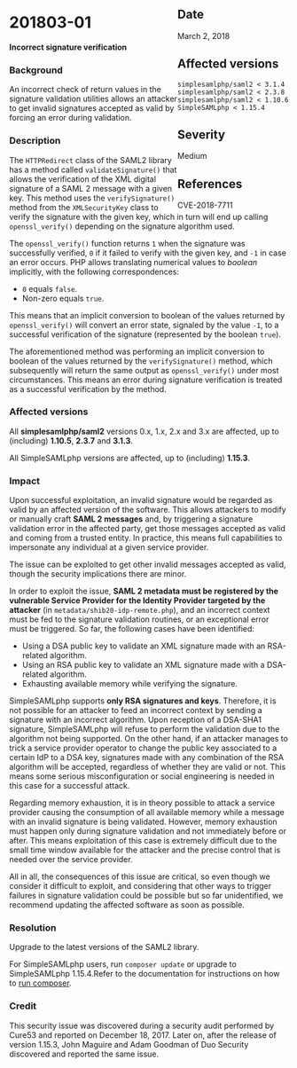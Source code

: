 <div class="sidebar-warning" style="float: right;">
<h2>Date</h2>
March 2, 2018
<h2>Affected versions</h2>
<code>simplesamlphp/saml2 < 3.1.4</code><br/>
<code>simplesamlphp/saml2 < 2.3.8</code><br/>
<code>simplesamlphp/saml2 < 1.10.6</code><br/>
<code>SimpleSAMLphp < 1.15.4</code>
<h2>Severity</h2>
Medium
<h2>References</h2>
CVE-2018-7711
</div>

# 201803-01

**Incorrect signature verification**

### Background

An incorrect check of return values in the signature validation utilities allows an attacker to get invalid signatures
accepted as valid by forcing an error during validation.

### Description

The `HTTPRedirect` class of the SAML2 library has a method called `validateSignature()` that allows the verification of
the XML digital signature of a SAML 2 message with a given key. This method uses the `verifySignature()` method from
the `XMLSecurityKey` class to verify the signature with the given key, which in turn will
end up calling `openssl_verify()` depending on the signature algorithm used.

The `openssl_verify()` function returns `1` when the signature was successfully verified, `0` if it failed to verify
with the given key, and `-1` in case an error occurs. PHP allows translating numerical values to _boolean_ implicitly,
with the following correspondences:

* `0` equals `false`.
* Non-zero equals `true`.

This means that an implicit conversion to boolean of the values returned by `openssl_verify()` will convert an error
state, signaled by the value `-1`, to a successful verification of the signature (represented by the boolean `true`).

The aforementioned method was performing an implicit conversion to boolean of the values returned
by the `verifySignature()` method, which subsequently will return the same output as `openssl_verify()` under most
circumstances. This means an error during signature verification is treated as a successful verification by the method.

### Affected versions

All **simplesamlphp/saml2** versions 0.x, 1.x, 2.x and 3.x are affected, up to (including) **1.10.5**, **2.3.7** and
**3.1.3**.

All SimpleSAMLphp versions are affected, up to (including) **1.15.3**.

### Impact

Upon successful exploitation, an invalid signature would be regarded as valid by an affected version of the software.
This allows attackers to modify or manually craft **SAML 2 messages** and, by triggering a signature validation
error in the affected party, get those messages accepted as valid and coming from a trusted entity. In practice, this
means full capabilities to impersonate any individual at a given service provider.

The issue can be exploited to get other invalid messages accepted as valid, though the security implications there are
minor.

In order to exploit the issue, **SAML 2 metadata must be registered by the vulnerable Service Provider for the
Identity Provider targeted by the attacker** (in `metadata/shib20-idp-remote.php`), and an incorrect context must be fed
to the signature validation routines, or an exceptional error must be triggered. So far, the following cases have been
identified:

* Using a DSA public key to validate an XML signature made with an RSA-related algorithm.
* Using an RSA public key to validate an XML signature made with a DSA-related algorithm.
* Exhausting available memory while verifying the signature.

SimpleSAMLphp supports **only RSA signatures and keys**. Therefore, it is not possible for an attacker to feed an
incorrect context by sending a signature with an incorrect algorithm. Upon reception of a DSA-SHA1 signature,
SimpleSAMLphp will refuse to perform the validation due to the algorithm not being supported. On the other hand, if an
attacker manages to trick a service provider operator to change the public key associated to a certain IdP to a DSA key,
signatures made with any combination of the RSA algorithm will be accepted, regardless of whether they are valid or not.
This means some serious misconfiguration or social engineering is needed in this case for a successful attack.

Regarding memory exhaustion, it is in theory possible to attack a service provider causing the consumption of all
available memory while a message with an invalid signature is being validated. However, memory exhaustion must happen
only during signature validation and not immediately before or after. This means exploitation of this case is extremely
difficult due to the small time window available for the attacker and the precise control that is needed over the
service provider.

All in all, the consequences of this issue are critical, so even though we consider it difficult to exploit, and
considering that other ways to trigger failures in signature validation could be possible but so far unidentified, we
recommend updating the affected software as soon as possible.

### Resolution

Upgrade to the latest versions of the SAML2 library.

For SimpleSAMLphp users, run `composer update` or upgrade to SimpleSAMLphp 1.15.4.Refer to the documentation for
instructions on how to [run composer](https://simplesamlphp.org/docs/stable/simplesamlphp-install-repo).

### Credit

This security issue was discovered during a security audit performed by Cure53 and reported on December 18, 2017. Later
on, after the release of version 1.15.3, John Maguire and Adam Goodman of Duo Security discovered and reported the
same issue.

